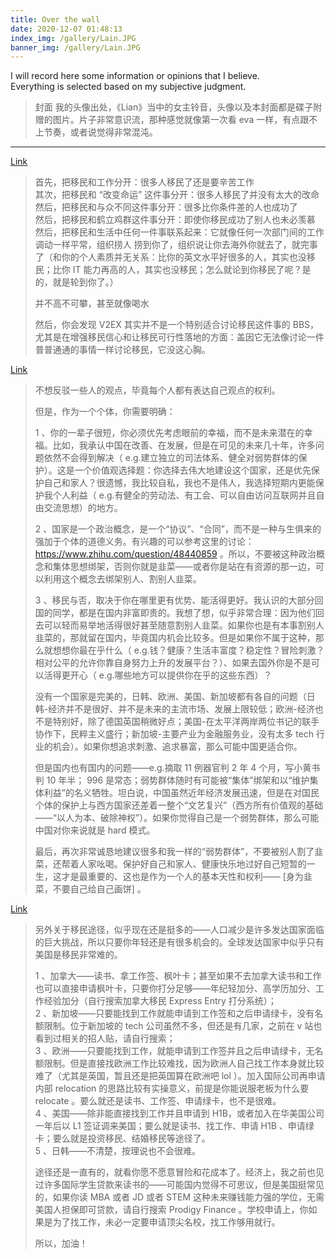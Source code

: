 ```yaml
---
title: Over the wall
date: 2020-12-07 01:48:13
index_img: /gallery/Lain.JPG
banner_img: /gallery/Lain.JPG
---
```

I will record here some information or opinions that I believe.   
Everything is selected based on my subjective judgment.
<!--more-->
> 封面 我的头像出处，《Lian》当中的女主铃音，头像以及本封面都是碟子附赠的图片。片子非常意识流，那种感觉就像第一次看 eva 一样，有点跟不上节奏，或者说觉得非常混沌。
---
[Link](https://www.v2ex.com/t/689630?p=1#r_9241365)
> 首先，把移民和工作分开：很多人移民了还是要辛苦工作  
> 其次，把移民和 “改变命运” 这件事分开：很多人移民了并没有太大的改命  
> 然后，把移民和与众不同这件事分开：很多比你条件差的人也成功了  
> 然后，把移民和鹤立鸡群这件事分开：即使你移民成功了别人也未必羡慕  
> 然后，把移民和生活中任何一件事联系起来：它就像任何一次部门间的工作调动一样平常，组织捞人 捞到你了，组织说让你去海外你就去了，就完事了（和你的个人素质并无关系：比你的英文水平好很多的人，其实也没移民；比你 IT 能力再高的人，其实也没移民；怎么就论到你移民了呢？是的，就是轮到你了。）
> 
> 并不高不可攀，甚至就像喝水
> 
> 然后，你会发现 V2EX 其实并不是一个特别适合讨论移民这件事的 BBS，尤其是在增强移民信心和让移民可行性落地的方面：盖因它无法像讨论一件普普通通的事情一样讨论移民，它没这心胸。

[Link](https://www.v2ex.com/t/731552?p=2#r_9874141)
> 不想反驳一些人的观点，毕竟每个人都有表达自己观点的权利。
> 
> 但是，作为一个个体，你需要明确：
> 
> 1 、你的一辈子很短，你必须优先考虑眼前的幸福，而不是未来潜在的幸福。比如，我承认中国在改善、在发展，但是在可见的未来几十年，许多问题依然不会得到解决（ e.g.建立独立的司法体系、健全对弱势群体的保护）。这是一个价值观选择题：你选择去伟大地建设这个国家，还是优先保护自己和家人？很遗憾，我比较自私，我也不是伟人，我选择短期内更能保护我个人利益（ e.g.有健全的劳动法、有工会、可以自由访问互联网并且自由交流思想）的地方。
> 
> 2 、国家是一个政治概念，是一个“协议”、“合同”，而不是一种与生俱来的强加于个体的道德义务。有兴趣的可以参考这里的讨论： https://www.zhihu.com/question/48440859 。所以，不要被这种政治概念和集体思想绑架，否则你就是韭菜——或者你是站在有资源的那一边，可以利用这个概念去绑架别人、割别人韭菜。
> 
> 3 、移民与否，取决于你在哪里更有优势、能活得更好。我认识的大部分回国的同学，都是在国内非富即贵的。我想了想，似乎非常合理：因为他们回去可以轻而易举地活得很好甚至随意割别人韭菜。如果你也是有本事割别人韭菜的，那就留在国内，毕竟国内机会比较多。但是如果你不属于这种，那么就想想你最在乎什么（ e.g.钱？健康？生活丰富度？稳定性？冒险刺激？相对公平的允许你靠自身努力上升的发展平台？）、如果去国外你是不是可以活得更开心（ e.g.哪些地方可以提供你在乎的这些东西）？
> 
> 没有一个国家是完美的，日韩、欧洲、美国、新加坡都有各自的问题（日韩-经济并不是很好、并不是未来的主流市场、发展上限较低；欧洲-经济也不是特别好，除了德国英国稍微好点；美国-在太平洋两岸两位书记的联手协作下，民粹主义盛行；新加坡-主要产业为金融服务业，没有太多 tech 行业的机会）。如果你想追求刺激、追求暴富，那么可能中国更适合你。
> 
> 但是国内也有国内的问题——e.g.摘取 11 例器官判 2 年 4 个月，写小黄书判 10 年半； 996 是常态；弱势群体随时有可能被“集体”绑架和以“维护集体利益”的名义牺牲。坦白说，中国虽然近年经济发展迅速，但是在对国民个体的保护上与西方国家还差着一整个“文艺复兴”（西方所有价值观的基础——“以人为本、破除神权”）。如果你觉得自己是一个弱势群体，那么可能中国对你来说就是 hard 模式。
> 
> 最后，再次非常诚恳地建议很多和我一样的“弱势群体”，不要被别人割了韭菜，还帮着人家吆喝。保护好自己和家人、健康快乐地过好自己短暂的一生，这才是最重要的、这也是作为一个人的基本天性和权利—— [身为韭菜，不要自己给自己画饼] 。

[Link](https://www.v2ex.com/t/731552?p=2#r_9874150) 
> 另外关于移民途径，似乎现在还是挺多的——人口减少是许多发达国家面临的巨大挑战，所以只要你年轻还是有很多机会的。全球发达国家中似乎只有美国是移民非常难的。
> 
> 1 、加拿大——读书、拿工作签、枫叶卡；甚至如果不去加拿大读书和工作也可以直接申请枫叶卡，只要你打分足够——年纪轻加分、高学历加分、工作经验加分（自行搜索加拿大移民 Express Entry 打分系统）；  
> 2 、新加坡——只要能找到工作就能申请到工作签和之后申请绿卡，没有名额限制。位于新加坡的 tech 公司虽然不多，但还是有几家，之前在 v 站也看到过相关的招人贴，请自行搜索；  
> 3 、欧洲——只要能找到工作，就能申请到工作签并且之后申请绿卡，无名额限制。但是直接找欧洲工作比较难找，因为欧洲人自己找工作本身就比较难了（尤其是英国，暂且还是把英国算在欧洲吧 lol ）。加入国际公司再申请内部 relocation 的思路比较有实操意义，前提是你能说服老板为什么要 relocate 。要么就还是读书、工作签、申请绿卡，也不是很难。  
> 4 、美国——除非能直接找到工作并且申请到 H1B，或者加入在华美国公司一年后以 L1 签证调来美国；要么就是读书、找工作、申请 H1B 、申请绿卡；要么就是投资移民、结婚移民等途径了。  
> 5 、日韩——不清楚，按理说也不会很难。  
> 
> 途径还是一直有的，就看你愿不愿意冒险和花成本了。经济上，我之前也见过许多国际学生贷款来读书的——可能国内觉得不可思议，但是美国挺常见的，如果你读 MBA 或者 JD 或者 STEM 这种未来赚钱能力强的学位，无需美国人担保即可贷款，请自行搜索 Prodigy Finance 。学校申请上，你如果是为了找工作，未必一定要申请顶尖名校，找工作够用就行。
> 
> 所以，加油！